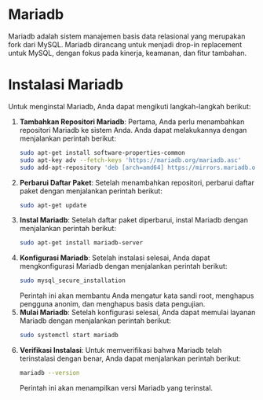 # Mariadb
Mariadb adalah sistem manajemen basis data relasional yang merupakan fork dari MySQL. Mariadb dirancang untuk menjadi drop-in replacement untuk MySQL, dengan fokus pada kinerja, keamanan, dan fitur tambahan.
# Instalasi Mariadb
Untuk menginstal Mariadb, Anda dapat mengikuti langkah-langkah berikut:
1. **Tambahkan Repositori Mariadb**: Pertama, Anda perlu menambahkan repositori Mariadb ke sistem Anda. Anda dapat melakukannya dengan menjalankan perintah berikut:
   ```bash
   sudo apt-get install software-properties-common
   sudo apt-key adv --fetch-keys 'https://mariadb.org/mariadb.asc'
   sudo add-apt-repository 'deb [arch=amd64] https://mirrors.mariadb.org/10.5/repo/ubuntu focal main'
   ```
2. **Perbarui Daftar Paket**: Setelah menambahkan repositori, perbarui daftar paket dengan menjalankan perintah berikut:
   ```bash
   sudo apt-get update
   ```
3. **Instal Mariadb**: Setelah daftar paket diperbarui, instal Mariadb dengan menjalankan perintah berikut:
   ```bash
   sudo apt-get install mariadb-server
   ```
4. **Konfigurasi Mariadb**: Setelah instalasi selesai, Anda dapat mengkonfigurasi Mariadb dengan menjalankan perintah berikut:
   ```bash
   sudo mysql_secure_installation
   ```
   Perintah ini akan membantu Anda mengatur kata sandi root, menghapus pengguna anonim, dan menghapus basis data pengujian.
5. **Mulai Mariadb**: Setelah konfigurasi selesai, Anda dapat memulai layanan Mariadb dengan menjalankan perintah berikut:
   ```bash
   sudo systemctl start mariadb
   ```
6. **Verifikasi Instalasi**: Untuk memverifikasi bahwa Mariadb telah terinstalasi dengan benar, Anda dapat menjalankan perintah berikut:
   ```bash
   mariadb --version
   ```
   Perintah ini akan menampilkan versi Mariadb yang terinstal.